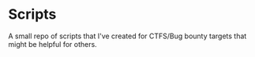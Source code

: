 # Scripts
A small repo of scripts that I've created for CTFS/Bug bounty targets that might be helpful for others.
